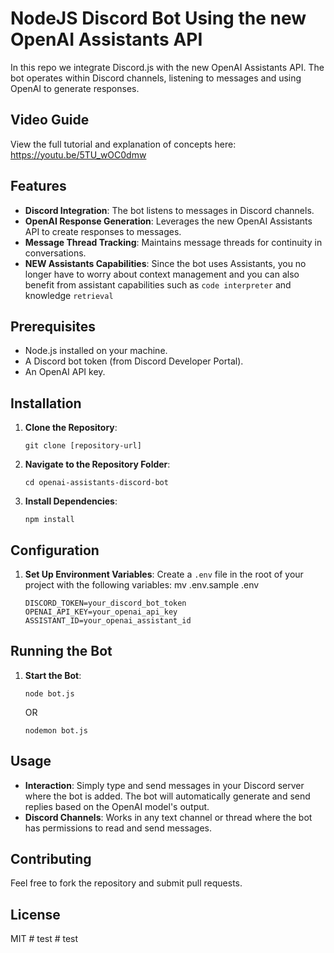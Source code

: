 # NodeJS Discord Bot Using the new OpenAI Assistants API

In this repo we integrate Discord.js with the new OpenAI Assistants API. The bot operates within Discord channels, listening to messages and using OpenAI to generate responses.

## Video Guide
View the full tutorial and explanation of concepts here:
https://youtu.be/5TU_wOC0dmw

## Features

- **Discord Integration**: The bot listens to messages in Discord channels.
- **OpenAI Response Generation**: Leverages the new OpenAI Assistants API to create responses to messages.
- **Message Thread Tracking**: Maintains message threads for continuity in conversations.
- **NEW Assistants Capabilities**: Since the bot uses Assistants, you no longer have to worry about context management and you can also benefit from assistant capabilities such as `code interpreter` and knowledge `retrieval`

## Prerequisites

- Node.js installed on your machine.
- A Discord bot token (from Discord Developer Portal).
- An OpenAI API key.

## Installation

1. **Clone the Repository**:
   ```
   git clone [repository-url]
   ```
2. **Navigate to the Repository Folder**:
   ```
   cd openai-assistants-discord-bot
   ```
3. **Install Dependencies**:
   ```
   npm install
   ```

## Configuration

1. **Set Up Environment Variables**:
   Create a `.env` file in the root of your project with the following variables:
   mv .env.sample .env 
   ```
   DISCORD_TOKEN=your_discord_bot_token
   OPENAI_API_KEY=your_openai_api_key
   ASSISTANT_ID=your_openai_assistant_id
   ```

## Running the Bot

1. **Start the Bot**:
   ```
   node bot.js
   ```
   OR
   ```
   nodemon bot.js
   ```

## Usage

- **Interaction**: Simply type and send messages in your Discord server where the bot is added. The bot will automatically generate and send replies based on the OpenAI model's output.
- **Discord Channels**: Works in any text channel or thread where the bot has permissions to read and send messages.

## Contributing

Feel free to fork the repository and submit pull requests.

## License

MIT
#   t e s t  
 #   t e s t  
 
